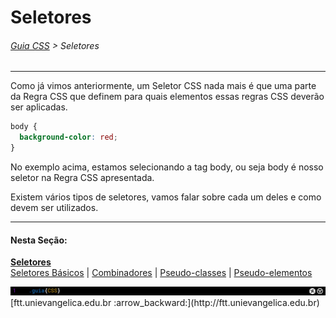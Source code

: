 # Seletores
###### [Guia CSS](../README.md) > Seletores
---

Como já vimos anteriormente, um Seletor CSS nada mais é que uma parte da Regra CSS que definem para quais elementos essas regras CSS deverão ser aplicadas.

```css
body {
  background-color: red;
}
```
No exemplo acima, estamos selecionando a tag body, ou seja body é nosso seletor na Regra CSS apresentada.

Existem vários tipos de seletores, vamos falar sobre cada um deles e como devem ser utilizados.

---
#### Nesta Seção:
[**Seletores**](./seletores.md)   
[Seletores Básicos](./seletores-basicos.md) | [Combinadores](./combinadores.md) | [Pseudo-classes](./pseudo-classes.md) | [Pseudo-elementos](./pseudo-elementos.md)

<img src="../assets/guia-css-linha-horizontal.jpg">
[ftt.unievangelica.edu.br :arrow_backward:](http://ftt.unievangelica.edu.br) 
